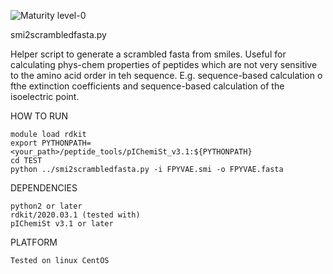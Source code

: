 ![Maturity level-0](https://img.shields.io/badge/Maturity%20Level-ML--0-red)

smi2scrambledfasta.py

Helper script to generate a scrambled fasta from smiles. Useful for calculating phys-chem properties of peptides which are not very sensitive to the amino acid order in teh sequence. E.g. sequence-based calculation o fthe extinction coefficients and sequence-based calculation of the isoelectric point.


HOW TO RUN

    module load rdkit
    export PYTHONPATH=<your_path>/peptide_tools/pIChemiSt_v3.1:${PYTHONPATH}
    cd TEST
    python ../smi2scrambledfasta.py -i FPYVAE.smi -o FPYVAE.fasta

DEPENDENCIES 

    python2 or later 
    rdkit/2020.03.1 (tested with)
    pIChemiSt v3.1 or later

PLATFORM

    Tested on linux CentOS

